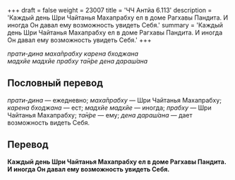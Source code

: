 +++
draft = false
weight = 23007
title = 'ЧЧ Антйа 6.113'
description = 'Каждый день Шри Чайтанья Махапрабху ел в доме Рагхавы Пандита. И иногда Он давал ему возможность увидеть Себя.'
summary = 'Каждый день Шри Чайтанья Махапрабху ел в доме Рагхавы Пандита. И иногда Он давал ему возможность увидеть Себя.'
+++

_прати-дина маха̄прабху карена бходжана  
мадхйе мадхйе прабху та̄н̇ре дена дараш́ана_

## Пословный перевод

_прати_\-_дина_ — ежедневно; _маха̄прабху_ — Шри Чайтанья Махапрабху; _карена_ _бходжана_ — ест; _мадхйе_ _мадхйе_ — иногда; _прабху_ — Шри Чайтанья Махапрабху; _та̄н̇ре_ — ему; _дена_ _дараш́ана_ — дает возможность видеть Себя.

## Перевод

**Каждый день Шри Чайтанья Махапрабху ел в доме Рагхавы Пандита. И иногда Он давал ему возможность увидеть Себя.**
